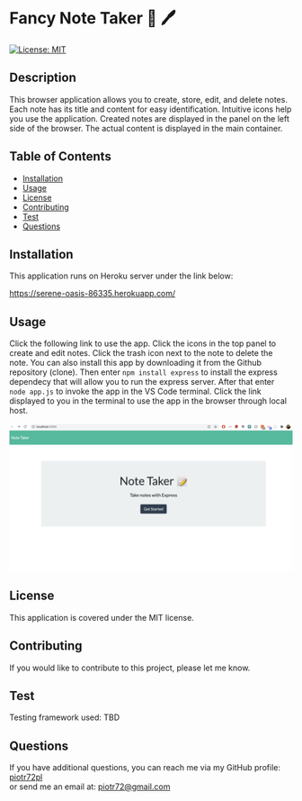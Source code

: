 
# Fancy Note Taker 📓 🖊️
[![License: MIT](https://img.shields.io/badge/License-MIT-yellow.svg)](https://opensource.org/licenses/MIT)

## Description
This browser application allows you to create, store, edit, and delete notes. Each note has its title and content for easy identification. Intuitive icons help you use the application. Created notes are displayed in the panel on the left side of the browser. The actual content is displayed in the main container.

## Table of Contents
* [Installation](#Installation)
* [Usage](#Usage)
* [License](#License)
* [Contributing](#Contributing)
* [Test](#Test)
* [Questions](#Questions)

## Installation


This application runs on Heroku server under the link below:

https://serene-oasis-86335.herokuapp.com/


## Usage
Click the following link to use the app. Click the icons in the top panel to create and edit notes. Click the trash icon next to the note to delete the note. You can also install this app by downloading it from the Github repository (clone). Then enter `npm install express` to install the express dependecy that will allow you to run the express server. After that enter `node app.js` to invoke the app in the VS Code terminal. Click the link displayed to you in the terminal to use the app in the browser through local host.


<p align="center">
  <img src="./public/assets/img/notetaker.png">
</p>


## License
This application is covered under the MIT license.

## Contributing
If you would like to contribute to this project, please let me know.

## Test
Testing framework used: TBD

## Questions
If you have additional questions, you can reach me via my GitHub profile: [piotr72pl](https://github.com/piotr72pl)<br/>
or send me an email at: piotr72@gmail.com
